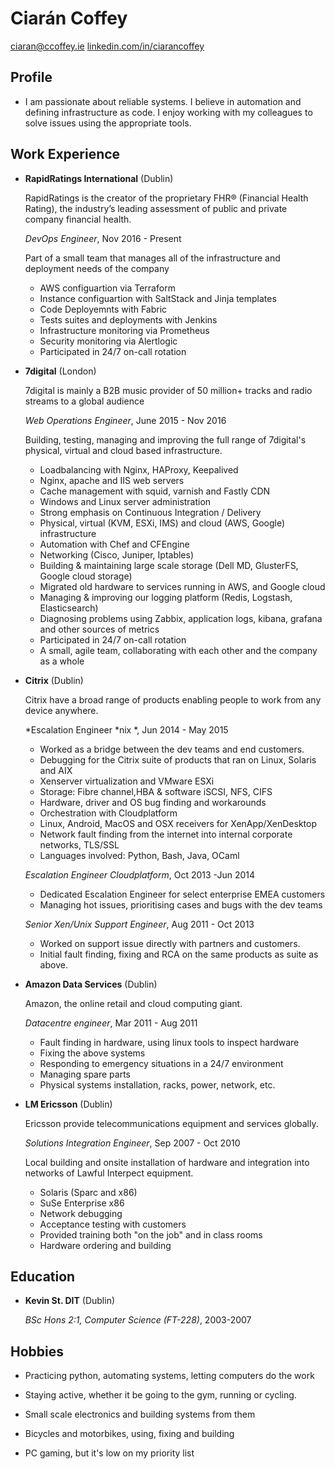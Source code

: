 Ciarán Coffey
===============

<ciaran@ccoffey.ie>
[linkedin.com/in/ciarancoffey](http://linkedin.com/in/ciarancoffey)


Profile
---------


* I am passionate about reliable systems.
  I believe in automation and defining infrastructure as code.
 I enjoy working with my colleagues to solve issues using the appropriate
tools.


Work Experience
---------------

*   **RapidRatings International** (Dublin)

    RapidRatings is the creator of the proprietary FHR® (Financial Health Rating), the industry’s leading assessment of public and private company financial health.

    *DevOps Engineer*, Nov 2016 - Present

    Part of a small team that manages all of the infrastructure and deployment needs of the company
    -   AWS configuartion via Terraform
    -   Instance configuartion with SaltStack and Jinja templates
    -   Code Deployemnts with Fabric
    -   Tests suites and deployments with Jenkins
    -   Infrastructure monitoring via Prometheus
    -   Security monitoring via Alertlogic
    -   Participated in 24/7 on-call rotation

*   **7digital** (London)

    7digital is mainly a B2B music provider of 50 million+ tracks and radio streams to a global audience

    *Web Operations Engineer*, June 2015 - Nov 2016

    Building, testing, managing and improving the full range of 7digital's
    physical, virtual and cloud based infrastructure. 
    -   Loadbalancing with Nginx, HAProxy, Keepalived
    -   Nginx, apache and IIS web servers
    -   Cache management with squid, varnish and Fastly CDN
    -   Windows and Linux server administration
    -   Strong emphasis on Continuous Integration / Delivery
    -   Physical, virtual (KVM, ESXi, IMS) and cloud (AWS, Google) infrastructure
    -   Automation with Chef and CFEngine
    -   Networking (Cisco, Juniper, Iptables)
    -   Building & maintaining large scale storage (Dell MD, GlusterFS, Google cloud storage)
    -   Migrated old hardware to services running in AWS, and Google cloud
    -   Managing & improving our logging platform (Redis, Logstash, Elasticsearch)
    -   Diagnosing problems using Zabbix, application logs, kibana, grafana and other sources of metrics
    -   Participated in 24/7 on-call rotation
    -   A small, agile team, collaborating with each other and the company
     as a whole

*   **Citrix** (Dublin)

    Citrix have a broad range of products enabling people to work from any device anywhere.

    *Escalation Engineer \*nix *, Jun 2014 - May 2015

    -   Worked as a bridge between the dev teams and end customers.
    -   Debugging for the Citrix suite of products that ran on Linux, Solaris and AIX
    -   Xenserver virtualization and VMware ESXi
    -   Storage: Fibre channel,HBA & software iSCSI, NFS, CIFS 
    -   Hardware, driver and OS bug finding and workarounds
    -   Orchestration with Cloudplatform
    -   Linux, Android, MacOS and OSX receivers for XenApp/XenDesktop 
    -   Network fault finding from the internet into internal corporate networks, TLS/SSL
    -   Languages involved: Python, Bash, Java, OCaml

    *Escalation Engineer Cloudplatform*, Oct 2013 -Jun 2014

    -   Dedicated Escalation Engineer for select enterprise EMEA customers
    -   Managing hot issues, prioritising cases and bugs with the dev teams

    *Senior Xen/Unix Support Engineer*, Aug 2011 - Oct 2013  

    -   Worked on support issue directly with partners and customers.
    -   Initial fault finding, fixing and RCA on the same products as suite as above.

*   **Amazon Data Services** (Dublin)

    Amazon, the online retail and cloud computing giant.

    *Datacentre engineer*, Mar 2011 - Aug 2011 

    -   Fault finding in hardware, using linux tools to inspect hardware
    -   Fixing the above systems
    -   Responding to emergency situations in a 24/7 environment
    -   Managing spare parts
    -   Physical systems installation, racks, power, network, etc.

*   **LM Ericsson** (Dublin)

    Ericsson provide telecommunications equipment and services globally.

    *Solutions Integration Engineer*, Sep 2007 - Oct 2010

    Local building and onsite installation of hardware and integration into networks of Lawful Interpect equipment.

    -   Solaris (Sparc and x86)
    -   SuSe Enterprise x86
    -   Network debugging
    -   Acceptance testing with customers
    -   Provided training both "on the job" and in class rooms
    -   Hardware ordering and building

Education
---------

*   **Kevin St. DIT** (Dublin)

    *BSc Hons 2:1, Computer Science (FT-228)*,  2003-2007


Hobbies
------

*   Practicing python, automating systems, letting computers do the work

*   Staying active, whether it be going to the gym, running or cycling.

*   Small scale electronics and building systems from them

*   Bicycles and motorbikes, using, fixing and building

*   PC gaming, but it's low on my priority list
